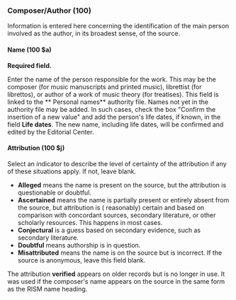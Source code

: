 ### Composer/Author (100)

Information is entered here concerning the identification of the main person involved as the author, in its broadest
sense, of the source.

#### Name (100 $a)

**Required field.**

Enter the name of the person responsible for the work. This may be the composer (for music manuscripts and printed
music), librettist (for librettos), or author of a work of music theory (for treatises). This field is linked to the **
Personal names** authority file. Names not yet in the authority file may be added. In such cases, check the box "Confirm
the insertion of a new value" and add the person's life dates, if known, in the field **Life dates**. The new name,
including life dates, will be confirmed and edited by the Editorial Center.

#### Attribution (100 $j)

Select an indicator to describe the level of certainty of the attribution if any of these situations apply. If not,
leave blank.

- **Alleged** means the name is present on the source, but the attribution is questionable or doubtful.
- **Ascertained** means the name is partially present or entirely absent from the source, but attribution is (
  reasonably) certain and based on comparison with concordant sources, secondary literature, or other scholarly
  resources. This happens in most cases.
- **Conjectural** is a guess based on secondary evidence, such as secondary literature.
- **Doubtful** means authorship is in question.
- **Misattributed** means the name is on the source but is incorrect. If the source is anonymous, leave this field
  blank.

The attribution **verified** appears on older records but is no longer in use. It was used if the composer's name
appears on the source in the same form as the RISM name heading.
